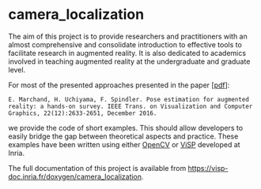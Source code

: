 camera_localization
===================

The aim of this project is to provide researchers and practitioners with an almost  comprehensive and consolidate
introduction to effective tools to facilitate  research in augmented reality. It is also dedicated to academics involved in teaching augmented reality at the undergraduate and graduate level.

For most of the presented approaches presented in the paper [[pdf](http://rainbow-doc.irisa.fr/pdf/2016_ieeetvcg_marchand.pdf)]:

	E. Marchand, H. Uchiyama, F. Spindler. Pose estimation for augmented reality: a hands-on survey. IEEE Trans. on Visualization and Computer Graphics, 22(12):2633-2651, December 2016.

we provide the code of short examples. This should allow developers to easily bridge the gap between theoretical aspects and practice.  These examples have been written using either <a href="http://opencv.org">OpenCV</a> or <a href="http://visp.inria.fr">ViSP</a> developed at Inria.


The full documentation of this project is available from <https://visp-doc.inria.fr/doxygen/camera_localization>.
